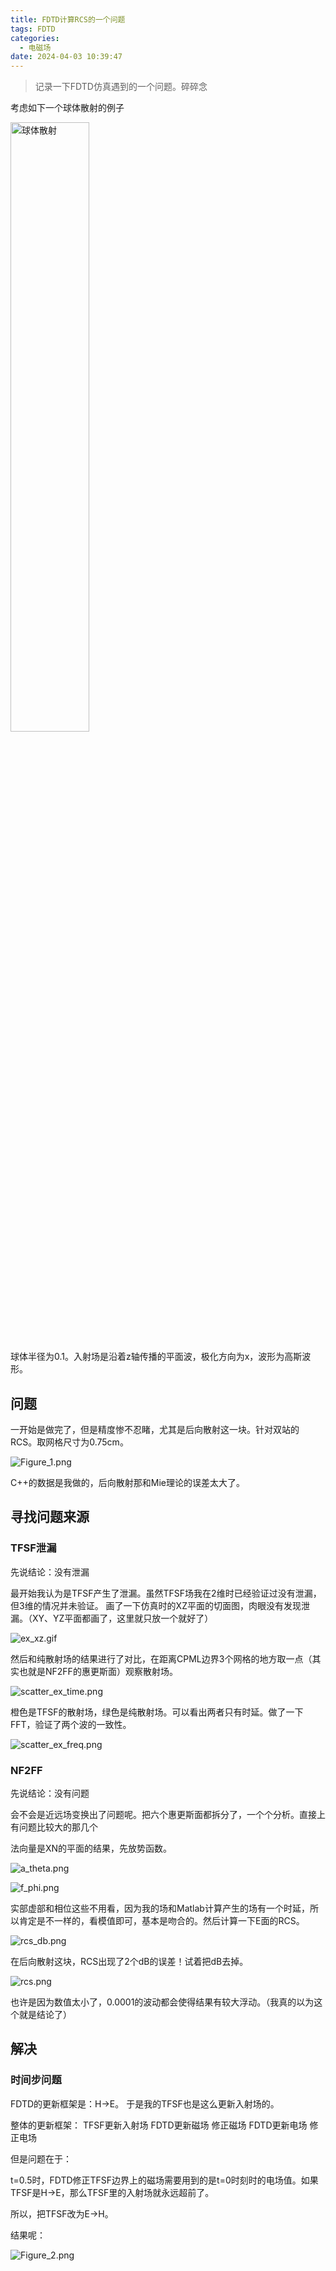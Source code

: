 ```yaml
---
title: FDTD计算RCS的一个问题
tags: FDTD
categories:
  - 电磁场
date: 2024-04-03 10:39:47
---
```



> 记录一下FDTD仿真遇到的一个问题。碎碎念

考虑如下一个球体散射的例子

<img src="https://s2.loli.net/2024/04/02/aMP2m8dYLi9vEWy.png" alt="球体散射" width="50%">

球体半径为0.1。入射场是沿着z轴传播的平面波，极化方向为x，波形为高斯波形。
<!-- more -->

## 问题

一开始是做完了，但是精度惨不忍睹，尤其是后向散射这一块。针对双站的RCS。取网格尺寸为0.75cm。

![Figure_1.png](https://s2.loli.net/2024/04/03/b8IZEOMxit4LTBA.png)

C++的数据是我做的，后向散射那和Mie理论的误差太大了。

## 寻找问题来源

### TFSF泄漏

先说结论：没有泄漏

最开始我认为是TFSF产生了泄漏。虽然TFSF场我在2维时已经验证过没有泄漏，但3维的情况并未验证。
画了一下仿真时的XZ平面的切面图，肉眼没有发现泄漏。（XY、YZ平面都画了，这里就只放一个就好了）

![ex_xz.gif](https://s2.loli.net/2024/04/03/MQYt2CODErwseRj.gif)

然后和纯散射场的结果进行了对比，在距离CPML边界3个网格的地方取一点（其实也就是NF2FF的惠更斯面）观察散射场。

![scatter_ex_time.png](https://s2.loli.net/2024/04/03/idKskVxPXD8ywFY.png)

橙色是TFSF的散射场，绿色是纯散射场。可以看出两者只有时延。做了一下FFT，验证了两个波的一致性。

![scatter_ex_freq.png](https://s2.loli.net/2024/04/03/RXayvQtju2BhnrD.png)

### NF2FF

先说结论：没有问题

会不会是近远场变换出了问题呢。把六个惠更斯面都拆分了，一个个分析。直接上有问题比较大的那几个

法向量是XN的平面的结果，先放势函数。

![a_theta.png](https://s2.loli.net/2024/04/03/sjmy9auDIpFGVfx.png)

![f_phi.png](https://s2.loli.net/2024/04/03/k51BKj679enhOlM.png)

实部虚部和相位这些不用看，因为我的场和Matlab计算产生的场有一个时延，所以肯定是不一样的，看模值即可，基本是吻合的。然后计算一下E面的RCS。

![rcs_db.png](https://s2.loli.net/2024/04/03/tziYHypE6d42MsX.png)

在后向散射这块，RCS出现了2个dB的误差！试着把dB去掉。

![rcs.png](https://s2.loli.net/2024/04/03/JnB2csrPp5N7RVf.png)

也许是因为数值太小了，0.0001的波动都会使得结果有较大浮动。（我真的以为这个就是结论了）

## 解决

### 时间步问题

FDTD的更新框架是：H->E。
于是我的TFSF也是这么更新入射场的。

整体的更新框架：
TFSF更新入射场
FDTD更新磁场
修正磁场
FDTD更新电场
修正电场

但是问题在于：

t=0.5时，FDTD修正TFSF边界上的磁场需要用到的是t=0时刻时的电场值。如果TFSF是H->E，那么TFSF里的入射场就永远超前了。

所以，把TFSF改为E->H。

结果呢：

![Figure_2.png](https://s2.loli.net/2024/04/03/GaY2FUs57HSC3Ne.png)